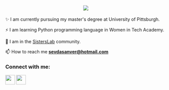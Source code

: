 <h1 align="center">
  <a href="https://git.io/typing-svg">
    <img src="https://readme-typing-svg.herokuapp.com/?lines=Welcome+to+my+GitHub+profile&center=true&size=25">
  </a>
</h1>

✨ I am currently pursuing my master's degree at University of Pittsburgh.

 ⚡ I am learning Python programming language in Women in Tech Academy.

 🔭 I am in the <a href="https://sisterslab.co/">SistersLab</a> community.<br>

 📫 How to reach me **sevdasanver@hotmail.com**
 
<p align="center">
<h3 align="left">Connect with me:</h3>
<p align="left">
<a href="https://medium.com/@sevdasanver" target="blank"><img align="center" src="https://raw.githubusercontent.com/rahuldkjain/github-profile-readme-generator/master/src/images/icons/Social/medium.svg" height="30" width="30" /></a>
<a href="https://www.linkedin.com/in/sevda-%C5%9Fanver-594810ab/" target="blank"><img align="center" src="https://raw.githubusercontent.com/rahuldkjain/github-profile-readme-generator/master/src/images/icons/Social/linked-in-alt.svg" height="30" width="30" /></a>

</p>



<!--
**sevdasanver/sevdasanver** is a ✨ _special_ ✨ repository because its `README.md` (this file) appears on your GitHub profile.

Here are some ideas to get you started:

- 🔭 I’m currently working on ...
- 🌱 
- 👯 I’m looking to collaborate on ...
- 🤔 I’m looking for help with ...
- 💬 Ask me about ...
- 📫 How to reach me: ...
- 😄 Pronouns: ...
- ⚡ Fun fact: ...
<a href="https://discord.gg/sevda#8165" target="blank" rel=”noopener”><img align="center" src="https://seeklogo.com/images/D/discord-logo-134E148657-seeklogo.com.png" alt="3kGnYm6" height="30" width="26" /></a>
-->

